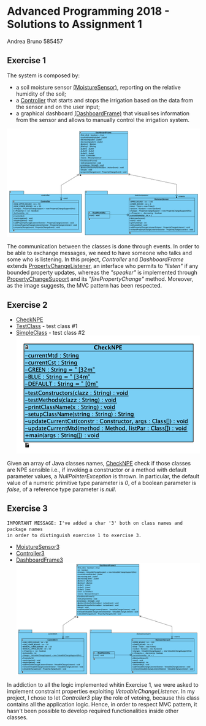 # Advanced Programming 2018 - Solutions to Assignment 1
Andrea Bruno 585457

## Exercise 1
The system is composed by:
* a soil moisture sensor [(MoistureSensor)](https://bit.ly/2zHJooL), reporting on the relative humidity of the soil;
* a [Controller](https://bit.ly/2PpzAdG) that starts and stops the irrigation based on the data from the sensor and on the user input;
* a graphical dashboard [(DashboardFrame)](https://bit.ly/2QyKVVh) that visualises information from the sensor and allows to manually control the irrigation system.

![alt text](https://raw.githubusercontent.com/andybbruno/Advanced-Programming-2018/master/UML/ex1.png)

The communication between the classes is done through events. In order to be able to exchange messages, we need to have someone who talks and some who is listening. In this project, _Controller_ and _DashboardFrame_ extends [PropertyChangeListener](https://bit.ly/1zKkJb3), an interface who permits to _"listen"_ if any bounded property updates, whereas the _"speaker"_ is implemented through [PropertyChangeSupport](https://bit.ly/2FgPq5I) and its _"firePropertyChange"_ method. Moreover, as the image suggests, the MVC pattern has been respected.

## Exercise 2
* [CheckNPE](https://bit.ly/2z1khxy)
* [TestClass](https://bit.ly/2QybxWj) - test class #1
* [SimpleClass](https://bit.ly/2ROX9cy) - test class #2
![alt text](https://raw.githubusercontent.com/andybbruno/Advanced-Programming-2018/master/UML/ex2.png)

Given an array of Java classes names, [CheckNPE](https://bit.ly/2z1khxy) check if those classes are NPE sensible i.e., if invoking a constructor or a method with default parameter values, a _NullPointerException_ is thrown. In particular, the default value of a numeric primitive type parameter is _0_, of a boolean parameter is _false_, of a reference type parameter is _null_.

## Exercise 3
```
IMPORTANT MESSAGE: I've added a char '3' both on class names and package names 
in order to distinguish exercise 1 to exercise 3.
```
* [MoistureSensor3](https://github.com/andybbruno/Advanced-Programming-2018/blob/master/Exercise3/MoistureSensor3/src/moisturesensor/MoistureSensor3.java)
* [Controller3](https://github.com/andybbruno/Advanced-Programming-2018/blob/master/Exercise3/Controller3/src/controller/Controller3.java)
* [DashboardFrame3](https://github.com/andybbruno/Advanced-Programming-2018/blob/master/Exercise3/IrrigationDashboard3/src/DashboardFrame3.java)
![alt text](https://raw.githubusercontent.com/andybbruno/Advanced-Programming-2018/master/UML/ex3.png)

In addiction to all the logic implemented whitin Exercise 1, we were asked to implement constraint properties exploiting _VetoableChangeListener_. In my project, I chose to let _Controller3_ play the role of vetoing, because this class contains all the application logic. Hence, in order to respect MVC pattern, it hasn't been possible to develop required functionalities inside other classes.
